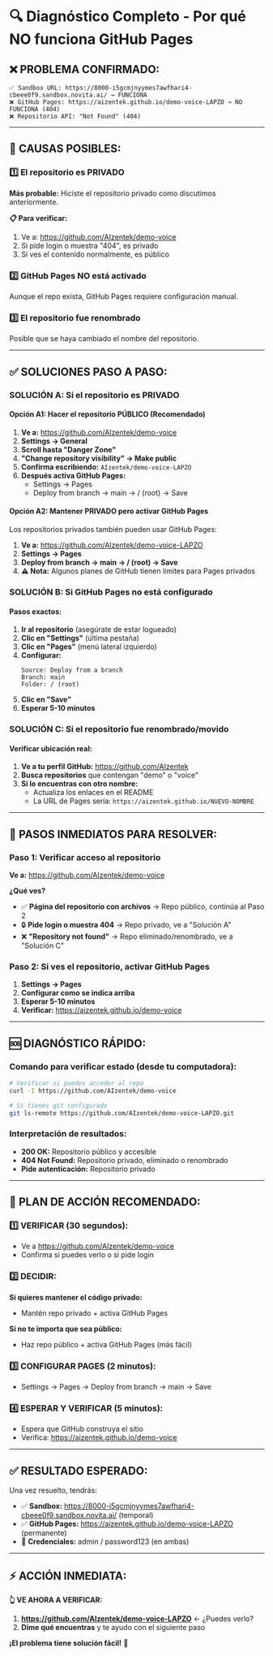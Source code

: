 # 🔍 Diagnóstico Completo - Por qué NO funciona GitHub Pages

## ❌ **PROBLEMA CONFIRMADO:**
```
✅ Sandbox URL: https://8000-i5gcmjnyymes7awfhari4-cbeee0f9.sandbox.novita.ai/ → FUNCIONA
❌ GitHub Pages: https://aizentek.github.io/demo-voice-LAPZO → NO FUNCIONA (404)
❌ Repositorio API: "Not Found" (404)
```

---

## 🎯 **CAUSAS POSIBLES:**

### **1️⃣ El repositorio es PRIVADO**
**Más probable:** Hiciste el repositorio privado como discutimos anteriormente.

**📋 Para verificar:**
1. Ve a: https://github.com/AIzentek/demo-voice
2. Si pide login o muestra "404", es privado
3. Si ves el contenido normalmente, es público

### **2️⃣ GitHub Pages NO está activado**
Aunque el repo exista, GitHub Pages requiere configuración manual.

### **3️⃣ El repositorio fue renombrado**
Posible que se haya cambiado el nombre del repositorio.

---

## ✅ **SOLUCIONES PASO A PASO:**

### **SOLUCIÓN A: Si el repositorio es PRIVADO**

#### **Opción A1: Hacer el repositorio PÚBLICO (Recomendado)**
1. **Ve a:** https://github.com/AIzentek/demo-voice
2. **Settings → General**
3. **Scroll hasta "Danger Zone"**
4. **"Change repository visibility" → Make public**
5. **Confirma escribiendo:** `AIzentek/demo-voice-LAPZO`
6. **Después activa GitHub Pages:**
   - Settings → Pages
   - Deploy from branch → main → / (root) → Save

#### **Opción A2: Mantener PRIVADO pero activar GitHub Pages**
Los repositorios privados también pueden usar GitHub Pages:
1. **Ve a:** https://github.com/AIzentek/demo-voice-LAPZO  
2. **Settings → Pages**
3. **Deploy from branch → main → / (root) → Save**
4. **⚠️ Nota:** Algunos planes de GitHub tienen límites para Pages privados

### **SOLUCIÓN B: Si GitHub Pages no está configurado**

#### **Pasos exactos:**
1. **Ir al repositorio** (asegúrate de estar logueado)
2. **Clic en "Settings"** (última pestaña)
3. **Clic en "Pages"** (menú lateral izquierdo)  
4. **Configurar:**
   ```
   Source: Deploy from a branch
   Branch: main
   Folder: / (root)
   ```
5. **Clic en "Save"**
6. **Esperar 5-10 minutos**

### **SOLUCIÓN C: Si el repositorio fue renombrado/movido**

#### **Verificar ubicación real:**
1. **Ve a tu perfil GitHub:** https://github.com/AIzentek
2. **Busca repositorios** que contengan "demo" o "voice"
3. **Si lo encuentras con otro nombre:**
   - Actualiza los enlaces en el README
   - La URL de Pages sería: `https://aizentek.github.io/NUEVO-NOMBRE`

---

## 🔧 **PASOS INMEDIATOS PARA RESOLVER:**

### **Paso 1: Verificar acceso al repositorio**
**Ve a:** https://github.com/AIzentek/demo-voice

**¿Qué ves?**
- ✅ **Página del repositorio con archivos** → Repo público, continúa al Paso 2
- 🔒 **Pide login o muestra 404** → Repo privado, ve a "Solución A"
- ❌ **"Repository not found"** → Repo eliminado/renombrado, ve a "Solución C"

### **Paso 2: Si ves el repositorio, activar GitHub Pages**
1. **Settings → Pages**
2. **Configurar como se indica arriba**
3. **Esperar 5-10 minutos**
4. **Verificar:** https://aizentek.github.io/demo-voice

---

## 🆘 **DIAGNÓSTICO RÁPIDO:**

### **Comando para verificar estado (desde tu computadora):**
```bash
# Verificar si puedes acceder al repo
curl -I https://github.com/AIzentek/demo-voice

# Si tienes git configurado
git ls-remote https://github.com/AIzentek/demo-voice-LAPZO.git
```

### **Interpretación de resultados:**
- **200 OK:** Repositorio público y accesible
- **404 Not Found:** Repositorio privado, eliminado o renombrado
- **Pide autenticación:** Repositorio privado

---

## 🎯 **PLAN DE ACCIÓN RECOMENDADO:**

### **1️⃣ VERIFICAR (30 segundos):**
- Ve a https://github.com/AIzentek/demo-voice
- Confirma si puedes verlo o si pide login

### **2️⃣ DECIDIR:**
**Si quieres mantener el código privado:**
- Mantén repo privado + activa GitHub Pages

**Si no te importa que sea público:**
- Haz repo público + activa GitHub Pages (más fácil)

### **3️⃣ CONFIGURAR PAGES (2 minutos):**
- Settings → Pages → Deploy from branch → main → Save

### **4️⃣ ESPERAR Y VERIFICAR (5 minutos):**
- Espera que GitHub construya el sitio
- Verifica: https://aizentek.github.io/demo-voice

---

## ✅ **RESULTADO ESPERADO:**

Una vez resuelto, tendrás:
- ✅ **Sandbox:** https://8000-i5gcmjnyymes7awfhari4-cbeee0f9.sandbox.novita.ai/ (temporal)
- ✅ **GitHub Pages:** https://aizentek.github.io/demo-voice-LAPZO (permanente)
- 🔑 **Credenciales:** admin / password123 (en ambas)

---

## ⚡ **ACCIÓN INMEDIATA:**

**👆 VE AHORA A VERIFICAR:**
1. **https://github.com/AIzentek/demo-voice-LAPZO** ← ¿Puedes verlo?
2. **Dime qué encuentras** y te ayudo con el siguiente paso

**¡El problema tiene solución fácil!** 🚀